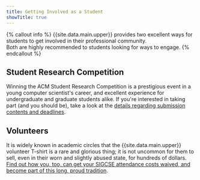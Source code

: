 ```yaml
---
title: Getting Involved as a Student
showTitle: true
---
```


{% callout info %}
{{site.data.main.upper}} provides two excellent ways for students to get involved in their professional community. 
<br/>
Both are highly recommended to students looking for ways to engage.
{% endcallout %}

## Student Research Competition

Winning the ACM Student Research Competition is a prestigious event in a young computer scientist's career, and excellent experience for undergraduate and graduate students alike. If you're interested in taking part (and you should be), take a look at the [details regarding submission contents and deadlines][src]. 

## Volunteers
 
It is widely known in academic circles that the {{site.data.main.upper}} volunteer T-shirt is a rare and glorious thing; it is not uncommon for them to sell, even in their worn and slightly abused state, for hundreds of dollars. [Find out how you, too, can get your SIGCSE attendance costs waived, and become part of this long, proud tradition][volunteers].

[src]: studentresearch.html
[volunteers]: volunteers.html